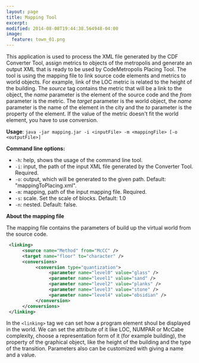 ```yaml
---
layout: page
title: Mapping Tool
excerpt: 
modified: 2014-08-08T19:44:38.564948-04:00
image:
  feature: town_01.png
---
```


This application is used to process the XML file generated by the CDF Converter Tool, assign metrics to objects of the metropolis and generate an output XML that is ready to be used by CodeMetropolis Placing Tool. The tool is using the mapping file to link source code elements and metrics to world objects. For example, link of the LOC metric is related to the height of the building. The *source* tag contains the metric that will be a link to the object, the *name* parameter is the element of the source code and the *from* parameter is the metric. The *target* parameter is the world object, the *name* parameter is the name of the element in the city and the *to* parameter is the property of the element. If the value of the metric doesn't fit the world element, you have to use conversion. 

**Usage**: `java -jar mapping.jar -i <inputFile> -m <mappingFile> [-o <outputFile>]`

**Command line options:**  

* `-h`: help, shows the usage of the command line tool.  
* `-i`: input, the path of the input XML file generated by the Converter Tool. Required.  
* `-o`: output, which will be generated to the given path. Default: "mappingToPlacing.xml".  
* `-m`: mapping, path of the input mapping file. Required.  
* `-s`: scale. Set the scale of blocks. Default: 1.0  
* `-n`: nested. Default: false.  

**About the mapping file**  

The mapping file contains the parameters of build up the virtual world from the source code. 

~~~ xml
 <linking>
      <source name="Method" from="McCC" />
      <target name="floor" to="character" />
      <conversions>
           <conversion type="quantization">
                <parameter name="level0" value="glass" />
                <parameter name="level1" value="sand" />
                <parameter name="level2" value="planks" />
                <parameter name="level3" value="stone" />
                <parameter name="level4" value="obsidian" />
           </conversion>
      </conversions>
 </linking>
~~~

In the `<linking>` tag we can set how a program element shoul be displayed in the world. We can set the attribute of it like LOC, NUMPAR or McCabe complexity, choose a representation form of it (for example building), the property of the graphical object, like the height of the building and the type of the transition. Parameters also can be customized with giving a name and a value. 

[sm]: <https://www.sourcemeter.com/>
